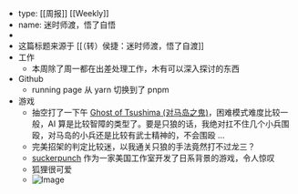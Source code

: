 - type: [[周报]] [[Weekly]]
- name: 迷时师渡，悟了自悟
-
- 这篇标题来源于 [[（转）侯捷：迷时师渡，悟了自渡]]
- 工作
	- 本周除了周一都在出差处理工作，木有可以深入探讨的东西
- Github
	- running page 从 yarn 切换到了 pnpm
- 游戏
	- 抽空打了一下午 [Ghost of Tsushima (对马岛之鬼)](https://en.wikipedia.org/wiki/Ghost_of_Tsushima)，困难模式难度比较一般，AI 算是比较智障的类型了。要是只狼的话，我绝对扛不住几个小兵围殴，对马岛的小兵还是比较有武士精神的，不会围殴 ...
	- 完美招架的判定比较迷，以我通关只狼的手法竟然打不过龙三？
	- [suckerpunch](https://www.suckerpunch.com/) 作为一家美国工作室开发了日系背景的游戏，令人惊叹
	- 狐狸很可爱
	- ![Image](https://pbs.twimg.com/media/FpQMjwPaIAEvKu7?format=jpg&name=medium)